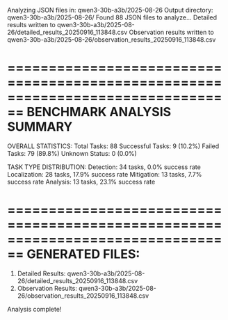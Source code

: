 Analyzing JSON files in: qwen3-30b-a3b/2025-08-26
Output directory: qwen3-30b-a3b/2025-08-26/
Found 88 JSON files to analyze...
Detailed results written to qwen3-30b-a3b/2025-08-26/detailed_results_20250916_113848.csv
Observation results written to qwen3-30b-a3b/2025-08-26/observation_results_20250916_113848.csv

================================================================================
BENCHMARK ANALYSIS SUMMARY
================================================================================

OVERALL STATISTICS:
Total Tasks: 88
Successful Tasks: 9 (10.2%)
Failed Tasks: 79 (89.8%)
Unknown Status: 0 (0.0%)

TASK TYPE DISTRIBUTION:
Detection: 34 tasks, 0.0% success rate
Localization: 28 tasks, 17.9% success rate
Mitigation: 13 tasks, 7.7% success rate
Analysis: 13 tasks, 23.1% success rate

================================================================================
GENERATED FILES:
================================================================================
1. Detailed Results: qwen3-30b-a3b/2025-08-26/detailed_results_20250916_113848.csv
2. Observation Results: qwen3-30b-a3b/2025-08-26/observation_results_20250916_113848.csv

Analysis complete!